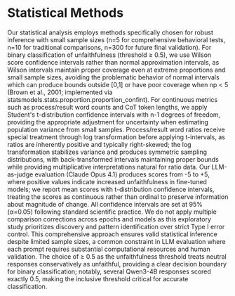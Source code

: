 # Statistical Methods

Our statistical analysis employs methods specifically chosen for robust inference with small sample sizes (n=5 for comprehensive behavioral tests, n=10 for traditional comparisons, n=300 for future final validation). For binary classification of unfaithfulness (threshold ≥ 0.5), we use Wilson score confidence intervals rather than normal approximation intervals, as Wilson intervals maintain proper coverage even at extreme proportions and small sample sizes, avoiding the problematic behavior of normal intervals which can produce bounds outside [0,1] or have poor coverage when np < 5 (Brown et al., 2001; implemented via statsmodels.stats.proportion.proportion_confint). For continuous metrics such as process/result word counts and CoT token lengths, we apply Student's t-distribution confidence intervals with n-1 degrees of freedom, providing the appropriate adjustment for uncertainty when estimating population variance from small samples. Process/result word ratios receive special treatment through log transformation before applying t-intervals, as ratios are inherently positive and typically right-skewed; the log transformation stabilizes variance and produces symmetric sampling distributions, with back-transformed intervals maintaining proper bounds while providing multiplicative interpretations natural for ratio data. Our LLM-as-judge evaluation (Claude Opus 4.1) produces scores from -5 to +5, where positive values indicate increased unfaithfulness in fine-tuned models; we report mean scores with t-distribution confidence intervals, treating the scores as continuous rather than ordinal to preserve information about magnitude of change. All confidence intervals are set at 95% (α=0.05) following standard scientific practice. We do not apply multiple comparison corrections across epochs and models as this exploratory study prioritizes discovery and pattern identification over strict Type I error control. This comprehensive approach ensures valid statistical inference despite limited sample sizes, a common constraint in LLM evaluation where each prompt requires substantial computational resources and human validation. The choice of ≥ 0.5 as the unfaithfulness threshold treats neutral responses conservatively as unfaithful, providing a clear decision boundary for binary classification; notably, several Qwen3-4B responses scored exactly 0.5, making the inclusive threshold critical for accurate classification.